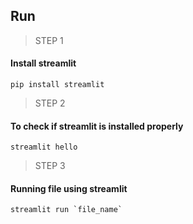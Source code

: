 ## Run
> STEP 1
#### Install streamlit 

```
pip install streamlit 
```

> STEP 2
#### To check if streamlit is installed properly

```
streamlit hello
```

> STEP 3
#### Running file using streamlit 

```
streamlit run `file_name`
```

